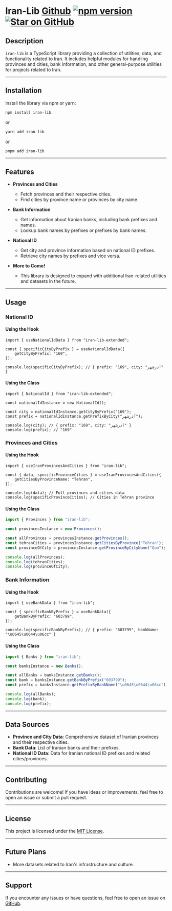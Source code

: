 # Iran-Lib   [Github](https://github.com/faeztgh/iran-lib) [![npm version](https://badge.fury.io/js/iran-lib.svg)](https://badge.fury.io/js/iran-lib) [![Star on GitHub](https://img.shields.io/badge/⭐-Star%20on%20GitHub-blue?style=flat&logo=github)](https://github.com/faeztgh/iran-lib)

## Description

`iran-lib` is a TypeScript library providing a collection of utilities, data, and functionality related to Iran. It includes helpful modules for handling provinces and cities, bank information, and other general-purpose utilities for projects related to Iran.

---

## Installation

Install the library via npm or yarn:

```bash
npm install iran-lib
```

or

```bash
yarn add iran-lib
```

or

```bash
pnpm add iran-lib
```

---

## Features

- **Provinces and Cities**
  - Fetch provinces and their respective cities.
  - Find cities by province name or provinces by city name.

- **Bank Information**
  - Get information about Iranian banks, including bank prefixes and names.
  - Lookup bank names by prefixes or prefixes by bank names.

- **National ID**
  - Get city and province information based on national ID prefixes.
  - Retrieve city names by prefixes and vice versa.

- **More to Come!**
  - This library is designed to expand with additional Iran-related utilities and datasets in the future.

---

## Usage

### National ID

#### Using the Hook

```tsx
import { useNationalIdData } from "iran-lib-extended";

const { specificCityByPrefix } = useNationalIdData({
    getCityByPrefix: "169",
});

console.log(specificCityByPrefix); // { prefix: "169", city: "آذرشهر" }
```

#### Using the Class

```tsx
import { NationalId } from "iran-lib-extended";

const nationalIdInstance = new NationalId();

const city = nationalIdInstance.getCityByPrefix("169");
const prefix = nationalIdInstance.getPrefixByCity("آذرشهر");

console.log(city); // { prefix: "169", city: "آذرشهر" }
console.log(prefix); // "169"

```

### Provinces and Cities

#### Using the Hook

```tsx
import { useIranProvincesAndCities } from "iran-lib";

const { data, specificProvinceCities } = useIranProvincesAndCities({
    getCitiesByProvinceName: "Tehran",
});

console.log(data); // Full provinces and cities data
console.log(specificProvinceCities); // Cities in Tehran province
```

#### Using the Class

```ts
import { Provinces } from "iran-lib";

const provincesInstance = new Provinces();

const allProvinces = provincesInstance.getProvinces();
const tehranCities = provincesInstance.getCitiesByProvince("Tehran");
const provinceOfCity = provincesInstance.getProvinceByCityName("Qom");

console.log(allProvinces);
console.log(tehranCities);
console.log(provinceOfCity);
```

### Bank Information

#### Using the Hook

```tsx
import { useBankData } from "iran-lib";

const { specificBankByPrefix } = useBankData({
    getBankByPrefix: "603799",
});

console.log(specificBankByPrefix); // { prefix: "603799", bankName: "\u0645\u0644\u06cc" }
```

#### Using the Class

```ts
import { Banks } from "iran-lib";

const banksInstance = new Banks();

const allBanks = banksInstance.getBanks();
const bank = banksInstance.getBankByPrefix("603799");
const prefix = banksInstance.getPrefixByBankName("\u0645\u0644\u06cc");

console.log(allBanks);
console.log(bank);
console.log(prefix);
```

---

## Data Sources

- **Province and City Data**: Comprehensive dataset of Iranian provinces and their respective cities.
- **Bank Data**: List of Iranian banks and their prefixes.
- **National ID Data**: Data for Iranian national ID prefixes and related cities/provinces.

---

## Contributing

Contributions are welcome! If you have ideas or improvements, feel free to open an issue or submit a pull request.

---

## License

This project is licensed under the [MIT License](./LICENSE).

---

## Future Plans

- More datasets related to Iran's infrastructure and culture.

---

## Support

If you encounter any issues or have questions, feel free to open an issue on [GitHub](https://github.com/faeztgh/iran-lib).
